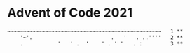 # Advent of Code 2021

```'
~~~~~~~~~~~~~~~~~~~~~~~~~~~~~~~~~~~~~~~~~~~~~~~~~   1 **
    '~'.                         .   '   . ..''''   2 **
    .           '   ' .  '    ' . ' '   . :         3 **
```
